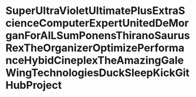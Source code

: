 # SuperUltraVioletUltimatePlusExtraScienceComputerExpertUnitedDeMorganForAlLSumPonensThiranoSaurusRexTheOrganizerOptimizePerformanceHybidCineplexTheAmazingGaleWingTechnologiesDuckSleepKickGitHubProject
